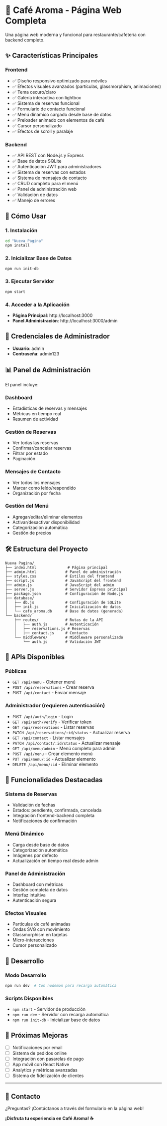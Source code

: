 # 🍃 Café Aroma - Página Web Completa

Una página web moderna y funcional para restaurante/cafetería con backend completo.

## ✨ Características Principales

### Frontend
- ✅ Diseño responsivo optimizado para móviles
- ✅ Efectos visuales avanzados (partículas, glassmorphism, animaciones)
- ✅ Tema oscuro/claro
- ✅ Galería interactiva con lightbox
- ✅ Sistema de reservas funcional
- ✅ Formulario de contacto funcional
- ✅ Menú dinámico cargado desde base de datos
- ✅ Preloader animado con elementos de café
- ✅ Cursor personalizado
- ✅ Efectos de scroll y paralaje

### Backend
- ✅ API REST con Node.js y Express
- ✅ Base de datos SQLite
- ✅ Autenticación JWT para administradores
- ✅ Sistema de reservas con estados
- ✅ Sistema de mensajes de contacto
- ✅ CRUD completo para el menú
- ✅ Panel de administración web
- ✅ Validación de datos
- ✅ Manejo de errores

## 🚀 Cómo Usar

### 1. Instalación
```bash
cd "Nueva Pagina"
npm install
```

### 2. Inicializar Base de Datos
```bash
npm run init-db
```

### 3. Ejecutar Servidor
```bash
npm start
```

### 4. Acceder a la Aplicación
- **Página Principal**: http://localhost:3000
- **Panel Administración**: http://localhost:3000/admin

## 🔐 Credenciales de Administrador

- **Usuario**: admin
- **Contraseña**: admin123

## 📊 Panel de Administración

El panel incluye:

### Dashboard
- Estadísticas de reservas y mensajes
- Métricas en tiempo real
- Resumen de actividad

### Gestión de Reservas
- Ver todas las reservas
- Confirmar/cancelar reservas
- Filtrar por estado
- Paginación

### Mensajes de Contacto
- Ver todos los mensajes
- Marcar como leído/respondido
- Organización por fecha

### Gestión del Menú
- Agregar/editar/eliminar elementos
- Activar/desactivar disponibilidad
- Categorización automática
- Gestión de precios

## 🛠 Estructura del Proyecto

```
Nueva Pagina/
├── index.html              # Página principal
├── admin.html             # Panel de administración
├── styles.css             # Estilos del frontend
├── script.js              # JavaScript del frontend
├── admin.js               # JavaScript del admin
├── server.js              # Servidor Express principal
├── package.json           # Configuración de Node.js
├── database/
│   ├── db.js              # Configuración de SQLite
│   ├── init.js            # Inicialización de datos
│   └── cafe_aroma.db      # Base de datos (generada)
└── backend/
    ├── routes/            # Rutas de la API
    │   ├── auth.js        # Autenticación
    │   ├── reservations.js # Reservas
    │   ├── contact.js     # Contacto
    └── middleware/        # Middleware personalizado
        └── auth.js        # Validación JWT
```

## 📱 APIs Disponibles

### Públicas
- `GET /api/menu` - Obtener menú
- `POST /api/reservations` - Crear reserva
- `POST /api/contact` - Enviar mensaje

### Administrador (requieren autenticación)
- `POST /api/auth/login` - Login
- `GET /api/auth/verify` - Verificar token
- `GET /api/reservations` - Listar reservas
- `PATCH /api/reservations/:id/status` - Actualizar reserva
- `GET /api/contact` - Listar mensajes
- `PATCH /api/contact/:id/status` - Actualizar mensaje
- `GET /api/menu/admin` - Menú completo para admin
- `POST /api/menu` - Crear elemento menú
- `PUT /api/menu/:id` - Actualizar elemento
- `DELETE /api/menu/:id` - Eliminar elemento

## 🎨 Funcionalidades Destacadas

### Sistema de Reservas
- Validación de fechas
- Estados: pendiente, confirmada, cancelada
- Integración frontend-backend completa
- Notificaciones de confirmación

### Menú Dinámico
- Carga desde base de datos
- Categorización automática
- Imágenes por defecto
- Actualización en tiempo real desde admin

### Panel de Administración
- Dashboard con métricas
- Gestión completa de datos
- Interfaz intuitiva
- Autenticación segura

### Efectos Visuales
- Partículas de café animadas
- Ondas SVG con movimiento
- Glassmorphism en tarjetas
- Micro-interacciones
- Cursor personalizado

## 🔧 Desarrollo

### Modo Desarrollo
```bash
npm run dev  # Con nodemon para recarga automática
```

### Scripts Disponibles
- `npm start` - Servidor de producción
- `npm run dev` - Servidor con recarga automática
- `npm run init-db` - Inicializar base de datos

## 🌟 Próximas Mejoras

- [ ] Notificaciones por email
- [ ] Sistema de pedidos online
- [ ] Integración con pasarelas de pago
- [ ] App móvil con React Native
- [ ] Analytics y métricas avanzadas
- [ ] Sistema de fidelización de clientes

---

## 📧 Contacto

¿Preguntas? ¡Contáctanos a través del formulario en la página web!

**¡Disfruta tu experiencia en Café Aroma! ☕**